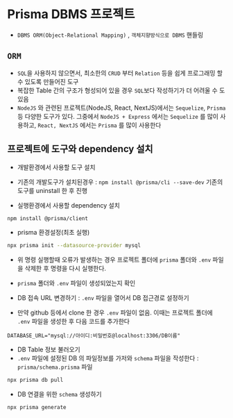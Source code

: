 # Prisma DBMS 프로젝트

- `DBMS ORM(Object-Relational Mapping)` , `객체지향방식으로 DBMS` 핸들링

## `ORM`

- `SQL`을 사용하지 않으면서, 최소한의 `CRUD` 부터 `Relation` 등을 쉽게 프로그래밍 할 수 있도록 만들어진 도구
- 복잡한 Table 간의 구조가 형성되어 있을 경우 `SQL`보다 작성하기가 더 어려울 수 도 있음
- `NodeJS` 와 관련된 프로젝트(NodeJS, React, NextJS)에서는 `Sequelize`, `Prisma` 등 다양한 도구가 있다. 그중에서 `NodeJS + Express` 에서는 `Sequelize` 를 많이 사용하고, `React, NextJS` 에서는 `Prisma` 를 많이 사용한다

## 프로젝트에 도구와 dependency 설치

- 개발환경에서 사용할 도구 설치
- 기존의 개발도구가 설치된경우 : `npm install @prisma/cli --save-dev` 기존의 도구를 uninstall 한 후 진행

- 실행환경에서 사용할 dependency 설치

```bash
npm install @prisma/client
```

- prisma 환경설정(최초 실행)

```bash
npx prisma init --datasource-provider mysql

```

- 위 명령 실행할때 오류가 발생하는 경우 프로젝트 폴더에 `prisma` 폴더와 `.env` 파일을 삭제한 후 명령을 다시 실행한다.

- `prisma` 폴더와 `.env` 파일이 생성되었는지 확인
- DB 접속 URL 변경하기 : `.env` 파일을 열어서 DB 접근경로 설정하기
- 만약 github 등에서 clone 한 경우 `.env` 파일이 없음. 이때는 프로젝트 폴더에 `.env` 파일을 생성한 후 다음 코드를 추가한다

```.env
DATABASE_URL="mysql://아이디:비밀번호@localhost:3306/DB이름"
```

- DB Table 정보 불러오기
- `.env` 파일에 설정된 DB 의 파일정보를 가저와 `schema` 파일을 작성한다 : `prisma/schema.prisma` 파일

```bash
npx prisma db pull
```

- DB 연결을 위한 `schema` 생성하기

```bash
npx prisma generate
```
